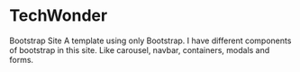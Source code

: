 # TechWonder
Bootstrap Site
A template using only Bootstrap. I have different components of bootstrap in this site. Like carousel, navbar, containers, modals and forms.
